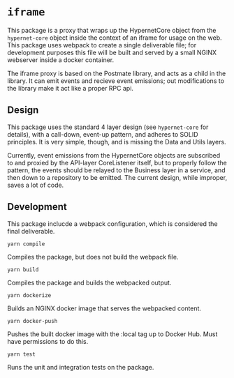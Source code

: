 # `iframe`

This package is a proxy that wraps up the HypernetCore object from the `hypernet-core` object inside the context of an iframe for usage on the web. This package uses webpack to create a single deliverable file; for development purposes this file will be built and served by a small NGINX webserver inside a docker container.

The iframe proxy is based on the Postmate library, and acts as a child in the library. It can emit events and recieve event emissions; out modifications to the library make it act like a proper RPC api.

## Design

This package uses the standard 4 layer design (see `hypernet-core` for details), with a call-down, event-up pattern, and adheres to SOLID principles. It is very simple, though, and is missing the Data and Utils layers.

Currently, event emissions from the HypernetCore objects are subscribed to and proxied by the API-layer CoreListener itself, but to properly follow the pattern, the events should be relayed to the Business layer in a service, and then down to a repository to be emitted. The current design, while improper, saves a lot of code.

## Development

This package inclucde a webpack configuration, which is considered the final deliverable.

`yarn compile`

Compiles the package, but does not build the webpack file.

`yarn build`

Compiles the package and builds the webpacked output.

`yarn dockerize`

Builds an NGINX docker image that serves the webpacked content.

`yarn docker-push`

Pushes the built docker image with the :local tag up to Docker Hub. Must have permissions to do this.

`yarn test`

Runs the unit and integration tests on the package.
